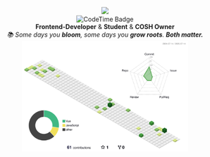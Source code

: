 <p align="center">
<img width="200px" src="https://static.cosh.work/retouch_2025071520525897.491kecv9f0.webp" />
<br>
<img href="https://codetime.dev" width="200px" alt="CodeTime Badge" src="https://img.shields.io/endpoint?style=flat&color=b5e7e8&url=https%3A%2F%2Fapi.codetime.dev%2Fv3%2Fusers%2Fshield%3Fuid%3D24899">
<br>
   <b>Frontend-Developer</b> &
   <b>Student</b> & <b>COSH Owner</b>
<br>
<i>📚 Some days you <b>bloom</b>, some days you <b>grow roots</b>. <b>Both matter.</b></i>
<br>
<img src="./profile-3d-contrib/profile-green-animate.svg" alt="Github stats" width="75%">
</p>
